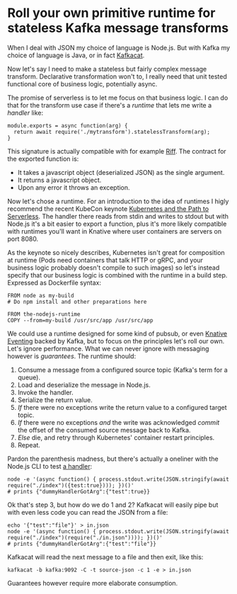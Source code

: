 # Roll your own primitive runtime for stateless Kafka message transforms

When I deal with JSON my choice of language is Node.js. But with Kafka my choice of language is Java, or in fact [Kafkacat](https://github.com/edenhill/kafkacat/).

Now let's say I need to make a stateless but fairly complex message transform. Declarative transformation won't to, I really need that unit tested functional core of business logic, potentially async.

The promise of serverless is to let me focus on that business logic. I can do that for the transform use case if there's a _runtime_ that lets me write a _handler_ like:

```
module.exports = async function(arg) {
  return await require('./mytransform').statelessTransform(arg);
}
```

This signature is actually compatible with for example [Riff](https://github.com/triggermesh/pipeline-tasks#nodejs-riff-runtime). The contract for the exported function is:

 * It takes a javascript object (deserialized JSON) as the single argument.
 * It returns a javascript object.
 * Upon any error it throws an exception.

Now let's chose a runtime. For an introduction to the idea of runtimes I higly recommend the recent KubeCon keynote [Kubernetes and the Path to Serverless](https://www.youtube.com/watch?v=oNa3xK2GFKY). The handler there reads from stdin and writes to stdout but with Node.js it's a bit easier to export a function, plus it's more likely compatible with runtimes you'll want in Knative where user containers are servers on port 8080.

As the keynote so nicely describes, Kubernetes isn't great for composition at runtime (Pods need containers that talk HTTP or gRPC, and your business logic probably doesn't compile to such images) so let's instead specify that our business logic is combined with the runtime in a build step. Expressed as Dockerfile syntax:

```
FROM node as my-build
# Do npm install and other preparations here

FROM the-nodejs-runtime
COPY --from=my-build /usr/src/app /usr/src/app
```

We could use a runtime designed for some kind of pubsub, or even [Knative Eventing](https://github.com/knative/eventing) backed by Kafka, but to focus on the principles let's roll our own. Let's ignore performance. What we can never ignore with messaging however is _guarantees_. The runtime should:

 1. Consume a message from a configured source topic (Kafka's term for a queue).
 2. Load and deserialize the message in Node.js.
 3. Invoke the handler.
 4. Serialize the return value.
 5. _If_ there were no exceptions write the return value to a configured target topic.
 6. _If_ there were no exceptions _and_ the write was acknowledged _commit_ the offset of the consumed source message back to Kafka.
 7. _Else_ die, and retry through Kubernetes' container restart principles.
 8. Repeat.

Pardon the parenthesis madness, but there's actually a oneliner with the Node.js CLI to test [a handler](./index.js):

```
node -e '(async function() { process.stdout.write(JSON.stringify(await require("./index")({test:true}))); })()'
# prints {"dummyHandlerGotArg":{"test":true}}
```

Ok that's step 3, but how do we do 1 and 2? Kafkacat will easily pipe but with even less code you can read the JSON from a file:

```
echo '{"test":"file"}' > in.json
node -e '(async function() { process.stdout.write(JSON.stringify(await require("./index")(require("./in.json")))); })()'
# prints {"dummyHandlerGotArg":{"test":"file"}}
```

Kafkacat will read the next message to a file and then exit, like this:

```
kafkacat -b kafka:9092 -C -t source-json -c 1 -e > in.json
```

Guarantees however require more elaborate consumption.
